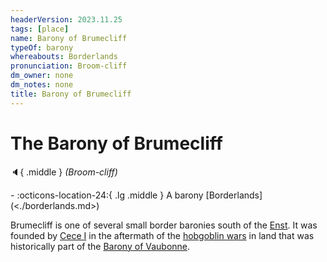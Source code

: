 ```yaml
---
headerVersion: 2023.11.25
tags: [place]
name: Barony of Brumecliff
typeOf: barony
whereabouts: Borderlands
pronunciation: Broom-cliff
dm_owner: none
dm_notes: none
title: Barony of Brumecliff
---
```

# The Barony of Brumecliff
:speaker:{ .middle } *(Broom-cliff)*  
<div class="grid cards ext-narrow-margin ext-one-column" markdown>
-    :octicons-location-24:{ .lg .middle } A barony [Borderlands](<./borderlands.md>)  
</div>


Brumecliff is one of several small border baronies south of the [Enst](<../../rivers/wistel-enst-watershed/enst.md>). It was founded by [Cece I](<../../../../people/historical-figures/sembaran-royalty/cece-i.md>) in the aftermath of the [hobgoblin wars](<../../../../history/third-hobgoblin-war-sembara.md>) in land that was historically part of the [Barony of Vaubonne](<./barony-of-vaubonne.md>).